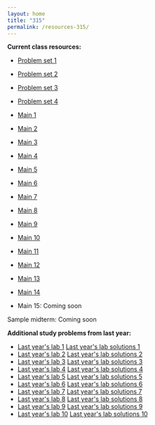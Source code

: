 ```yaml
---
layout: home
title: "315"
permalink: /resources-315/
---
```


**Current class resources:**

* [Problem set 1](/assets/315/pset1.pdf)
* [Problem set 2](/assets/315/pset2.pdf)
* [Problem set 3](/assets/315/pset3.pdf)
* [Problem set 4](/assets/315/pset4.pdf)

* [Main 1](/assets/315/main1.pdf)
* [Main 2](/assets/315/main2.pdf)
* [Main 3](/assets/315/main3.pdf)
* [Main 4](/assets/315/main4.pdf)
* [Main 5](/assets/315/main5.pdf)
* [Main 6](/assets/315/main6.pdf)
* [Main 7](/assets/315/main7.pdf)
* [Main 8](/assets/315/main8.pdf)
* [Main 9](/assets/315/main9.pdf)
* [Main 10](/assets/315/main10.pdf)
* [Main 11](/assets/315/main11.pdf)
* [Main 12](/assets/315/main12.pdf)
* [Main 13](/assets/315/main13.pdf)
* [Main 14](/assets/315/main14.pdf)
* Main 15: Coming soon

Sample midterm: Coming soon

**Additional study problems from last year:**

* [Last year's lab 1](/assets/315/lab-1.pdf) [Last year's lab solutions 1](/assets/315/lab-1-sols.pdf)
* [Last year's lab 2](/assets/315/lab-2.pdf) [Last year's lab solutions 2](/assets/315/lab-2-sols.pdf)
* [Last year's lab 3](/assets/315/lab-3.pdf) [Last year's lab solutions 3](/assets/315/lab-3-sols.pdf)
* [Last year's lab 4](/assets/315/lab-4.pdf) [Last year's lab solutions 4](/assets/315/lab-4-sols.pdf)
* [Last year's lab 5](/assets/315/lab-5.pdf) [Last year's lab solutions 5](/assets/315/lab-5-sols.pdf)
* [Last year's lab 6](/assets/315/lab-6.pdf) [Last year's lab solutions 6](/assets/315/lab-6-sols.pdf)
* [Last year's lab 7](/assets/315/lab-7.pdf) [Last year's lab solutions 7](/assets/315/lab-7-sols.pdf)
* [Last year's lab 8](/assets/315/lab-8.pdf) [Last year's lab solutions 8](/assets/315/lab-8-sols.pdf)
* [Last year's lab 9](/assets/315/lab-9.pdf) [Last year's lab solutions 9](/assets/315/lab-9-sols.pdf)
* [Last year's lab 10](/assets/315/lab-10.pdf) [Last year's lab solutions 10](/assets/315/lab-10-sols.pdf)
